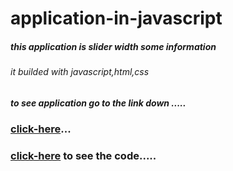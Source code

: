 # application-in-javascript
##### this application is slider width some information
###### it builded with javascript,html,css
##### to see application go to the link down .....
### [click-here](https://kareemtarekk.github.io/application-in-javascript/)...
### [click-here](main.js)   to see the code.....
